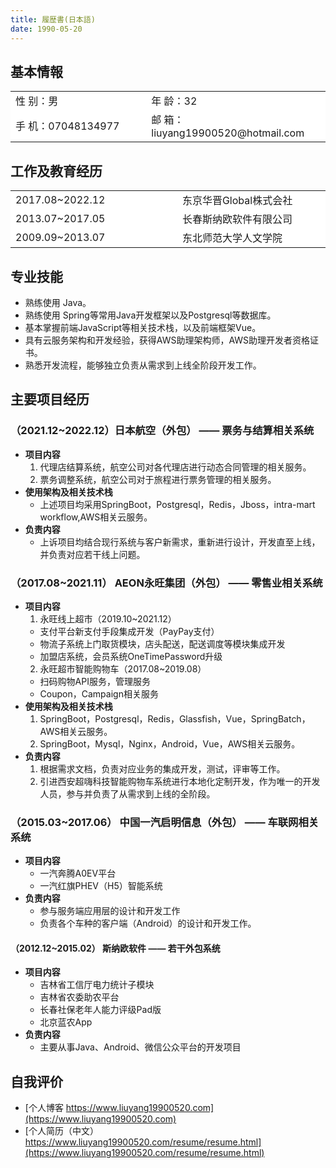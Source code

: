 ```yaml
---
title: 履歴書(日本語)
date: 1990-05-20
---
```


## 基本情報 
<table>
    <tbody>
        <tr><td>性 别：男</td><td>年 龄：32</td></tr>
        <tr><td>手 机：07048134977 </td><td>邮 箱：liuyang19900520@hotmail.com </td></tr>
    </tbody>
</table>

## 工作及教育经历
<table>
    <tbody>
        <tr><td>2017.08~2022.12</td><td>东京华晋Global株式会社</td></tr>
        <tr><td>2013.07~2017.05</td><td>长春斯纳欧软件有限公司</td></tr>
        <tr><td>2009.09~2013.07</td><td>东北师范大学人文学院</td></tr>
    </tbody>
</table>

## 专业技能
* 熟练使用 Java。
* 熟练使用 Spring等常用Java开发框架以及Postgresql等数据库。
* 基本掌握前端JavaScript等相关技术栈，以及前端框架Vue。
* 具有云服务架构和开发经验，获得AWS助理架构师，AWS助理开发者资格证书。
* 熟悉开发流程，能够独立负责从需求到上线全阶段开发工作。

## 主要项目经历
### （2021.12~2022.12）日本航空（外包）  ——  票务与结算相关系统
* **项目内容**
  1. 代理店结算系统，航空公司对各代理店进行动态合同管理的相关服务。
  2. 票务调整系统，航空公司对于旅程进行票务管理的相关服务。
* **使用架构及相关技术栈**
  * 上述项目均采用SpringBoot，Postgresql，Redis，Jboss，intra-mart workflow,AWS相关云服务。
* **负责内容**
  * 上诉项目均结合现行系统与客户新需求，重新进行设计，开发直至上线，并负责对应若干线上问题。
### （2017.08~2021.11） AEON永旺集团（外包）  ——  零售业相关系统
* **项目内容**
  1. 永旺线上超市（2019.10~2021.12）
    * 支付平台新支付手段集成开发（PayPay支付）
    * 物流子系统上门取货模块，店头配送，配送调度等模块集成开发
    * 加盟店系统，会员系统OneTimePassword升级
  2. 永旺超市智能购物车（2017.08~2019.08）
    * 扫码购物API服务，管理服务
    * Coupon，Campaign相关服务
* **使用架构及相关技术栈**
  1. SpringBoot，Postgresql，Redis，Glassfish，Vue，SpringBatch，AWS相关云服务。
  2. SpringBoot，Mysql，Nginx，Android，Vue，AWS相关云服务。
* **负责内容**
  1. 根据需求文档，负责对应业务的集成开发，测试，评审等工作。
  2. 引进西安超嗨科技智能购物车系统进行本地化定制开发，作为唯一的开发人员，参与并负责了从需求到上线的全阶段。

### （2015.03~2017.06） 中国一汽启明信息（外包）  ——  车联网相关系统
* **项目内容**
  * 一汽奔腾A0EV平台
  * 一汽红旗PHEV（H5）智能系统
* **负责内容**
  * 参与服务端应用层的设计和开发工作
  * 负责各个车种的客户端（Android）的设计和开发工作。

#### （2012.12~2015.02） 斯纳欧软件  ——  若干外包系统
* **项目内容**
  * 吉林省工信厅电力统计子模块
  * 吉林省农委助农平台
  * 长春社保老年人能力评级Pad版
  * 北京蓝农App
* **负责内容** 
  * 主要从事Java、Android、微信公众平台的开发项目


## 自我评价 
* [个人博客 https://www.liuyang19900520.com](https://www.liuyang19900520.com)
* [个人简历（中文）https://www.liuyang19900520.com/resume/resume.html](https://www.liuyang19900520.com/resume/resume.html)

<style >
table, tr {
  border:none ! important ;  
  background:#FFFFFFFF ! important ;
}

td {
  border:none ! important ;  
  background:#FFFFFFFF ! important ;
  width:300px;
}
</style>

